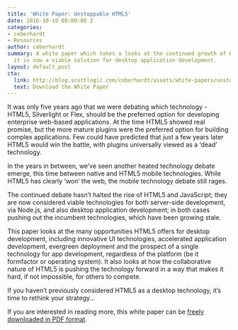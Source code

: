 ```yaml
---
title: 'White Paper: Unstoppable HTML5'
date: 2016-10-10 00:00:00 Z
categories:
- ceberhardt
- Resources
author: ceberhardt
summary: A white paper which takes a looks at the continued growth of HTML5 and how
  it is now a viable solution for desktop application development.
layout: default_post
cta:
  link: http://blog.scottlogic.com/ceberhardt/assets/white-papers/unstoppable-html5.pdf
  text: Download the White Paper
---
```


It was only five years ago that we were debating which technology - HTML5, Silverlight or Flex, should be the preferred option for developing
enterprise web-based applications. At the time HTML5 showed real promise, but the more mature plugins were the preferred option for building
complex applications. Few could have predicted that just a few years later HTML5 would win the battle, with plugins universally viewed as a ‘dead’ technology.

In the years in between, we’ve seen another heated technology debate emerge, this time between native and HTML5 mobile technologies. While HTML5 has clearly ‘won’ the web, the mobile technology debate still rages.

The continued debate hasn’t halted the rise of HTML5 and JavaScript; they are now considered viable technologies for both server-side development, via Node.js, and also desktop application development; in both cases pushing out the incumbent technologies, which have been growing stale.

This paper looks at the many opportunities HTML5 offers for desktop development, including innovative UI technologies, accelerated application development, evergreen deployment and the prospect of a single technology for app development, regardless of the platform (be it formfactor or operating system). It also looks at how the collaborative nature of HTML5 is pushing the technology forward in a way that makes it hard, if not impossible, for others to compete.

If you haven’t previously considered HTML5 as a desktop technology, it’s time to rethink your strategy...

If you are interested in reading more, this white paper can be [freely downloaded in PDF format]({{site.baseurl}}/ceberhardt/assets/white-papers/unstoppable-html5.pdf).
